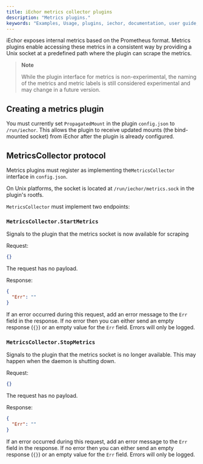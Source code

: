 ```yaml
---
title: iEchor metrics collector plugins
description: "Metrics plugins."
keywords: "Examples, Usage, plugins, iechor, documentation, user guide, metrics"
---
```


iEchor exposes internal metrics based on the Prometheus format. Metrics plugins
enable accessing these metrics in a consistent way by providing a Unix
socket at a predefined path where the plugin can scrape the metrics.

> **Note**
>
> While the plugin interface for metrics is non-experimental, the naming of the
> metrics and metric labels is still considered experimental and may change in a
> future version.

## Creating a metrics plugin

You must currently set `PropagatedMount` in the plugin `config.json` to
`/run/iechor`. This allows the plugin to receive updated mounts
(the bind-mounted socket) from iEchor after the plugin is already configured.

## MetricsCollector protocol

Metrics plugins must register as implementing the`MetricsCollector` interface
in `config.json`.

On Unix platforms, the socket is located at `/run/iechor/metrics.sock` in the
plugin's rootfs.

`MetricsCollector` must implement two endpoints:

### `MetricsCollector.StartMetrics`

Signals to the plugin that the metrics socket is now available for scraping

Request:

```json
{}
```

The request has no payload.

Response:

```json
{
  "Err": ""
}
```

If an error occurred during this request, add an error message to the `Err` field
in the response. If no error then you can either send an empty response (`{}`)
or an empty value for the `Err` field. Errors will only be logged.

### `MetricsCollector.StopMetrics`

Signals to the plugin that the metrics socket is no longer available.
This may happen when the daemon is shutting down.

Request:

```json
{}
```

The request has no payload.

Response:

```json
{
  "Err": ""
}
```

If an error occurred during this request, add an error message to the `Err` field
in the response. If no error then you can either send an empty response (`{}`)
or an empty value for the `Err` field. Errors will only be logged.
